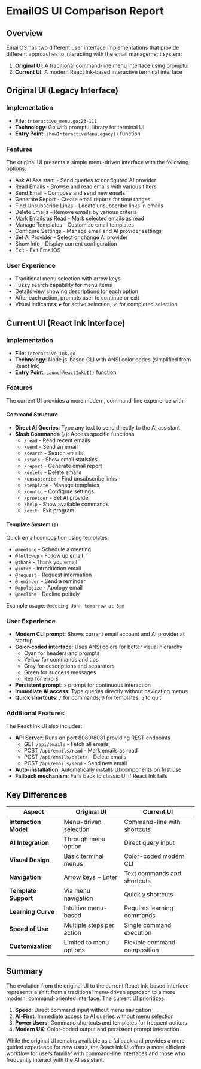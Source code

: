 # EmailOS UI Comparison Report

## Overview
EmailOS has two different user interface implementations that provide different approaches to interacting with the email management system:

1. **Original UI**: A traditional command-line menu interface using promptui
2. **Current UI**: A modern React Ink-based interactive terminal interface

## Original UI (Legacy Interface)

### Implementation
- **File**: `interactive_menu.go:23-111`
- **Technology**: Go with promptui library for terminal UI
- **Entry Point**: `showInteractiveMenuLegacy()` function

### Features
The original UI presents a simple menu-driven interface with the following options:
- Ask AI Assistant - Send queries to configured AI provider
- Read Emails - Browse and read emails with various filters
- Send Email - Compose and send new emails
- Generate Report - Create email reports for time ranges
- Find Unsubscribe Links - Locate unsubscribe links in emails
- Delete Emails - Remove emails by various criteria
- Mark Emails as Read - Mark selected emails as read
- Manage Templates - Customize email templates
- Configure Settings - Manage email and AI provider settings
- Set AI Provider - Select or change AI provider
- Show Info - Display current configuration
- Exit - Exit EmailOS

### User Experience
- Traditional menu selection with arrow keys
- Fuzzy search capability for menu items
- Details view showing descriptions for each option
- After each action, prompts user to continue or exit
- Visual indicators: ▸ for active selection, ✓ for completed selection

## Current UI (React Ink Interface)

### Implementation
- **File**: `interactive_ink.go`
- **Technology**: Node.js-based CLI with ANSI color codes (simplified from React Ink)
- **Entry Point**: `LaunchReactInkUI()` function

### Features
The current UI provides a more modern, command-line experience with:

#### Command Structure
- **Direct AI Queries**: Type any text to send directly to the AI assistant
- **Slash Commands** (`/`): Access specific functions
  - `/read` - Read recent emails
  - `/send` - Send an email
  - `/search` - Search emails
  - `/stats` - Show email statistics
  - `/report` - Generate email report
  - `/delete` - Delete emails
  - `/unsubscribe` - Find unsubscribe links
  - `/template` - Manage templates
  - `/config` - Configure settings
  - `/provider` - Set AI provider
  - `/help` - Show available commands
  - `/exit` - Exit program

#### Template System (`@`)
Quick email composition using templates:
- `@meeting` - Schedule a meeting
- `@followup` - Follow up email
- `@thank` - Thank you email
- `@intro` - Introduction email
- `@request` - Request information
- `@reminder` - Send a reminder
- `@apologize` - Apology email
- `@decline` - Decline politely

Example usage: `@meeting John tomorrow at 3pm`

### User Experience
- **Modern CLI prompt**: Shows current email account and AI provider at startup
- **Color-coded interface**: Uses ANSI colors for better visual hierarchy
  - Cyan for headers and prompts
  - Yellow for commands and tips
  - Gray for descriptions and separators
  - Green for success messages
  - Red for errors
- **Persistent prompt**: `>` prompt for continuous interaction
- **Immediate AI access**: Type queries directly without navigating menus
- **Quick shortcuts**: `/` for commands, `@` for templates, `q` to quit

### Additional Features
The React Ink UI also includes:
- **API Server**: Runs on port 8080/8081 providing REST endpoints
  - GET `/api/emails` - Fetch all emails
  - POST `/api/emails/read` - Mark emails as read
  - POST `/api/emails/delete` - Delete emails
  - POST `/api/emails/send` - Send new email
- **Auto-installation**: Automatically installs UI components on first use
- **Fallback mechanism**: Falls back to classic UI if React Ink fails

## Key Differences

| Aspect | Original UI | Current UI |
|--------|------------|------------|
| **Interaction Model** | Menu-driven selection | Command-line with shortcuts |
| **AI Integration** | Through menu option | Direct query input |
| **Visual Design** | Basic terminal menus | Color-coded modern CLI |
| **Navigation** | Arrow keys + Enter | Text commands and shortcuts |
| **Template Support** | Via menu navigation | Quick `@` shortcuts |
| **Learning Curve** | Intuitive menu-based | Requires learning commands |
| **Speed of Use** | Multiple steps per action | Single command execution |
| **Customization** | Limited to menu options | Flexible command composition |

## Summary

The evolution from the original UI to the current React Ink-based interface represents a shift from a traditional menu-driven approach to a more modern, command-oriented interface. The current UI prioritizes:

1. **Speed**: Direct command input without menu navigation
2. **AI-First**: Immediate access to AI queries without menu selection  
3. **Power Users**: Command shortcuts and templates for frequent actions
4. **Modern UX**: Color-coded output and persistent prompt interaction

While the original UI remains available as a fallback and provides a more guided experience for new users, the React Ink UI offers a more efficient workflow for users familiar with command-line interfaces and those who frequently interact with the AI assistant.